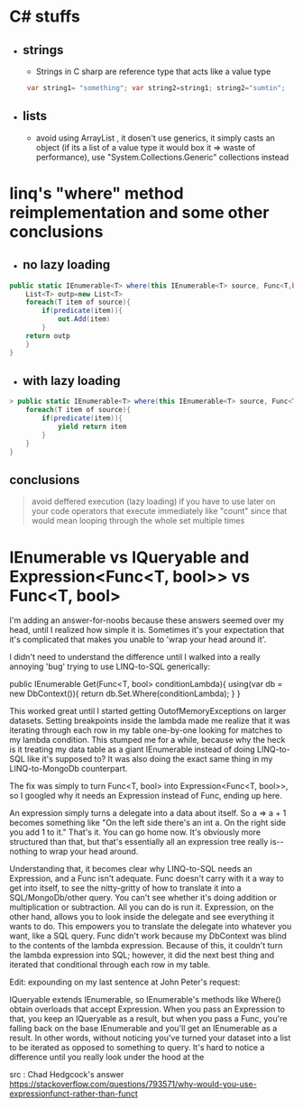 # C# stuffs
+ ## strings
    + Strings in C sharp are reference type that acts like a value type
    ``` c#
     var string1= "something"; var string2=string1; string2="sumtin";         // string1="something" et string2="sumtin"
    ```
+ ## lists
    + avoid using ArrayList , it dosen't use generics, it simply casts an object (if its a list of a value type it would box it => waste of performance), use "System.Collections.Generic" collections instead


# linq's "where" method reimplementation and some other conclusions 
+ ## no lazy loading

``` c#
public static IEnumerable<T> where(this IEnumerable<T> source, Func<T,bool>) predicate{
    List<T> outp=new List<T>
    foreach(T item of source){
        if(predicate(item)){
            out.Add(item)
        }
    return outp
    }        
}
```
+ ## with lazy loading

``` c#
> public static IEnumerable<T> where(this IEnumerable<T> source, Func<T,bool>) predicate{
    foreach(T item of source){
        if(predicate(item)){
            yield return item
        }
    }        
}
```

## conclusions
> avoid  deffered execution (lazy loading) if you have to use later on your code operators that execute immediately like "count" since that would mean looping through the whole set multiple times 

# IEnumerable vs IQueryable and  Expression<Func<T, bool>> vs Func<T, bool>


I'm adding an answer-for-noobs because these answers seemed over my head, until I realized how simple it is. Sometimes it's your expectation that it's complicated that makes you unable to 'wrap your head around it'.

I didn't need to understand the difference until I walked into a really annoying 'bug' trying to use LINQ-to-SQL generically:

public IEnumerable<T> Get(Func<T, bool> conditionLambda){
  using(var db = new DbContext()){
    return db.Set<T>.Where(conditionLambda);
  }
}

This worked great until I started getting OutofMemoryExceptions on larger datasets. Setting breakpoints inside the lambda made me realize that it was iterating through each row in my table one-by-one looking for matches to my lambda condition. This stumped me for a while, because why the heck is it treating my data table as a giant IEnumerable instead of doing LINQ-to-SQL like it's supposed to? It was also doing the exact same thing in my LINQ-to-MongoDb counterpart.

The fix was simply to turn Func<T, bool> into Expression<Func<T, bool>>, so I googled why it needs an Expression instead of Func, ending up here.

An expression simply turns a delegate into a data about itself. So a => a + 1 becomes something like "On the left side there's an int a. On the right side you add 1 to it." That's it. You can go home now. It's obviously more structured than that, but that's essentially all an expression tree really is--nothing to wrap your head around.

Understanding that, it becomes clear why LINQ-to-SQL needs an Expression, and a Func isn't adequate. Func doesn't carry with it a way to get into itself, to see the nitty-gritty of how to translate it into a SQL/MongoDb/other query. You can't see whether it's doing addition or multiplication or subtraction. All you can do is run it. Expression, on the other hand, allows you to look inside the delegate and see everything it wants to do. This empowers you to translate the delegate into whatever you want, like a SQL query. Func didn't work because my DbContext was blind to the contents of the lambda expression. Because of this, it couldn't turn the lambda expression into SQL; however, it did the next best thing and iterated that conditional through each row in my table.

Edit: expounding on my last sentence at John Peter's request:

IQueryable extends IEnumerable, so IEnumerable's methods like Where() obtain overloads that accept Expression. When you pass an Expression to that, you keep an IQueryable as a result, but when you pass a Func, you're falling back on the base IEnumerable and you'll get an IEnumerable as a result. In other words, without noticing you've turned your dataset into a list to be iterated as opposed to something to query. It's hard to notice a difference until you really look under the hood at the 

src :  Chad Hedgcock's answer https://stackoverflow.com/questions/793571/why-would-you-use-expressionfunct-rather-than-funct